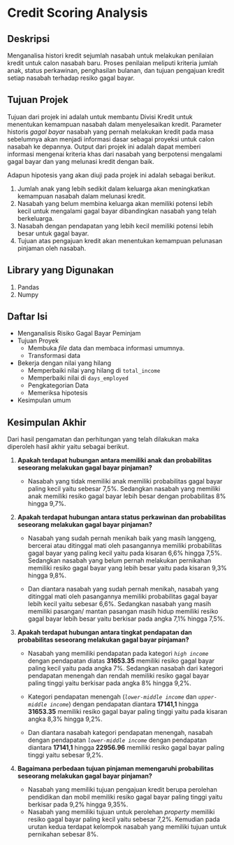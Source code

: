 # Credit Scoring Analysis
## Deskripsi
Menganalisa histori kredit sejumlah nasabah untuk melakukan penilaian kredit untuk calon nasabah baru. Proses penilaian meliputi kriteria jumlah anak, status perkawinan, penghasilan bulanan, dan tujuan pengajuan kredit setiap nasabah terhadap resiko gagal bayar.

## Tujuan Projek
Tujuan dari projek ini adalah untuk membantu Divisi Kredit untuk menentukan kemampuan nasabah dalam menyelesaikan kredit. Parameter historis *gagal bayar* nasabah yang pernah melakukan kredit pada masa sebelumnya akan menjadi informasi dasar sebagai proyeksi untuk calon nasabah ke depannya. Output dari projek ini adalah dapat memberi informasi mengenai kriteria khas dari nasabah yang berpotensi mengalami gagal bayar dan yang melunasi kredit dengan baik.

Adapun hipotesis yang akan diuji pada projek ini adalah sebagai berikut.
1. Jumlah anak yang lebih sedikit dalam keluarga akan meningkatkan kemampuan nasabah dalam melunasi kredit.
2. Nasabah yang belum membina keluarga akan memiliki potensi lebih kecil untuk mengalami gagal bayar dibandingkan nasabah yang telah berkeluarga.
3. Nasabah dengan pendapatan yang lebih kecil memiliki potensi lebih besar untuk gagal bayar.
4. Tujuan atas pengajuan kredit akan menentukan kemampuan pelunasan pinjaman oleh nasabah.

## Library yang Digunakan
1. Pandas
2. Numpy

## Daftar Isi
- Menganalisis Risiko Gagal Bayar Peminjam
- Tujuan Proyek   
  - Membuka *file* data dan membaca informasi umumnya. 
  - Transformasi data   
- Bekerja dengan nilai yang hilang    
    - Memperbaiki nilai yang hilang di `total_income` 
    - Memperbaiki nilai di `days_employed` 
  - Pengkategorian Data  
  - Memeriksa hipotesis 
- Kesimpulan umum   

## Kesimpulan Akhir
Dari hasil pengamatan dan perhitungan yang telah dilakukan maka diperoleh hasil akhir yaitu sebagai berikut.
1. **Apakah terdapat hubungan antara memiliki anak dan probabilitas seseorang melakukan gagal bayar pinjaman?**
    
    * Nasabah yang tidak memiliki anak memiliki probabilitas gagal bayar paling kecil yaitu sebesar 7,5%. Sedangkan nasabah yang memiliki anak memiliki resiko gagal bayar lebih besar dengan probabilitas 8% hingga 9,7%.
    

2. **Apakah terdapat hubungan antara status perkawinan dan probabilitas seseorang melakukan gagal bayar pinjaman?**

    * Nasabah yang sudah pernah menikah baik yang masih langgeng, bercerai atau ditinggal mati oleh pasangannya memiliki probabilitas gagal bayar yang paling kecil yaitu pada kisaran 6,6% hingga 7,5%. Sedangkan nasabah yang belum pernah melakukan pernikahan memiliki resiko gagal bayar yang lebih besar yaitu pada kisaran 9,3% hingga 9,8%.

    * Dan diantara nasabah yang sudah pernah menikah, nasabah yang ditinggal mati oleh pasangannya memiliki probabilitas gagal bayar lebih kecil yaitu sebesar 6,6%. Sedangkan nasabah yang masih memiliki pasangan/ mantan pasangan masih hidup memiliki resiko gagal bayar lebih besar yaitu berkisar pada angka 7,1% hingga 7,5%.


3. **Apakah terdapat hubungan antara tingkat pendapatan dan probabilitas seseorang melakukan gagal bayar pinjaman?**

    * Nasabah yang memiliki pendapatan pada kategori *`high income`* dengan pendapatan diatas **31653.35** memiliki resiko gagal bayar paling kecil yaitu pada angka 7%. Sedangkan nasabah dari kategori pendapatan menengah dan rendah memiliki resiko gagal bayar paling tinggi yaitu berkisar pada angka 8% hingga 9,2%.

    * Kategori pendapatan menengah (*`lower-middle income`* dan *`upper-middle income`*) dengan pendapatan diantara **17141,1** hingga **31653.35** memiliki resiko gagal bayar paling tinggi yaitu pada kisaran angka 8,3% hingga 9,2%.

    * Dan diantara nasabah kategori pendapatan menengah, nasabah dengan pendapatan *`lower-middle income`* dengan pendapatan diantara **17141,1** hingga **22956.96** memiliki resiko gagal bayar paling tinggi yaitu sebesar 9,2%.

    
4. **Bagaimana perbedaan tujuan pinjaman memengaruhi probabilitas seseorang melakukan gagal bayar pinjaman?**

    * Nasabah yang memiliki tujuan pengajuan kredit berupa perolehan pendidikan dan mobil memiliki resiko gagal bayar paling tinggi yaitu berkisar pada 9,2% hingga 9,35%.
    * Nasabah yang memiliki tujuan untuk perolehan *property* memiliki resiko gagal bayar paling kecil yaitu sebesar 7,2%. Kemudian pada urutan kedua terdapat kelompok nasabah yang memiliki tujuan untuk pernikahan sebesar 8%.
